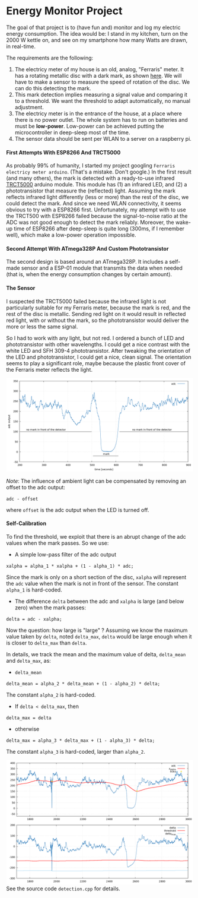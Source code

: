 # Energy Monitor Project

The goal of that project is to (have fun and) monitor and log my electric energy consumption. The idea would be: I stand in my kitchen, turn on the 2000 W kettle on, and see on my smartphone how many Watts are drawn, in real-time. 

The requirements are the following:
1. The electricy meter of my house is an old, analog, "Ferraris" meter. It has a rotating metallic disc with a dark mark, as shown [here](https://de.wikipedia.org/wiki/Ferraris-Z%C3%A4hler#/media/Datei:ElectricityMeterMechanism.jpg). We will have to make a sensor to measure the speed of rotation of the disc. We can do this detecting the mark.
2. This mark detection implies measuring a signal value and comparing it to a threshold. We want the threshold to adapt automatically, no manual adjustment.
3. The electricy meter is in the entrance of the house, at a place where there is no power outlet. The whole system has to run on batteries and must be **low-power**. Low-power can be achieved putting the microcontroller in deep-sleep most of the time.
4. The sensor data should be sent per WLAN to a server on a raspberry pi.

#### First Attempts With ESP8266 And TRCT5000

As probably 99% of humanity, I started my project googling `Ferraris electricy meter arduino`. (That's a mistake. Don't google.) In the first result (and many others), the mark is detected with a ready-to-use infrared [TRCT5000](https://www.az-delivery.de/products/linienfolger-modul-mit-tcrt5000-und-analog-ausgang) arduino module. This module has (1) an infrared LED, and (2) a phototransistor that measure the (reflected) light.  Assuming the mark reflects infrared light differently (less or more) than the rest of the disc, we could detect the mark. And since we need WLAN connectivity, it seems obvious to try with a ESP8266 first.
Unfortunately, my attempt with to use the TRCT500 with ESP8266 failed because the signal-to-noise ratio at the ADC was not good enough to detect the mark reliably. Moreover, the wake-up time of ESP8266 after deep-sleep is quite long (300ms, if I remember well), which make a low-power operation impossible.

#### Second Attempt With ATmega328P And Custom Phototransistor

The second design is based around an ATmega328P. It includes a self-made sensor and a ESP-01 module that transmits the data when needed (that is, when the energy consumption changes by certain amount).

#### The Sensor

I suspected the TRCT5000 failed because the infrared light is not particularly suitable for my Ferraris meter, because the mark is red, and the rest of the disc is metallic. Sending red light on it would result in reflected red light, with or without the mark, so the phototransistor would deliver the more or less the same signal. 

So I had to work with any light, but not red. I ordered a bunch of LED and phototransistor with other wavelengths. I could get a nice contrast with the white LED and SFH 309-4 phototransistor. After tweaking the orientation of the LED and phototransistor, I could get a nice, clean signal. The orientation seems to play a significant role, maybe because the plastic front cover of the Ferraris meter reflects the light. 

![adc](documentation/adc.png "ADC")

_Note_: The influence of ambient light can be compensated by removing an offset to the adc output:
```
adc - offset
```
where `offset` is the adc output when the LED is turned off.

#### Self-Calibration

To find the threshold, we exploit that there is an abrupt change of the adc values when the mark passes. So we use:
- A simple low-pass filter of the adc output
```
xalpha = alpha_1 * xalpha + (1 - alpha_1) * adc;
```
Since the mark is only on a short section of the disc, `xalpha` will represent the `adc` value when the mark is not in front of the sensor. The constant `alpha_1` is hard-coded.
- The difference `delta` between the adc and `xalpha` is large (and below zero) when the mark passes:
```
delta = adc - xalpha;
```

Now the question: how large is "large" ? 
Assuming we know the maximum value taken by `delta`, noted `delta_max`, `delta` would be large enough when it is closer to `delta_max` than `delta`.

In details, we track the mean and the maximum value of delta, `delta_mean` and `delta_max`, as: 
- `delta_mean`
```
delta_mean = alpha_2 * delta_mean + (1 - alpha_2) * delta;
```
The constant `alpha_2` is hard-coded.
- If `delta < delta_max`, then 
```
delta_max = delta
```
- otherwise
```
delta_max = alpha_3 * delta_max + (1 - alpha_3) * delta;
```
The constant `alpha_3` is hard-coded, larger than `alpha_2`.

![adc](documentation/calibration.png "ADC")
See the source code `detection.cpp` for details.    

